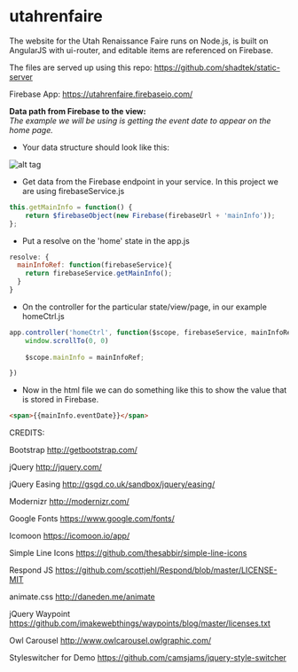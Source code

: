 # utahrenfaire
The website for the Utah Renaissance Faire runs on Node.js, is built on AngularJS with ui-router, and editable items are referenced on Firebase.

The files are served up using this repo: https://github.com/shadtek/static-server

Firebase App: https://utahrenfaire.firebaseio.com/

**Data path from Firebase to the view:**  
*The example we will be using is getting the event date to appear on the home page.*

- Your data structure should look like this:

![alt tag](http://i.imgur.com/Wrg314d.jpg)

- Get data from the Firebase endpoint in your service. In this project we are using firebaseService.js
```javascript
this.getMainInfo = function() {
	return $firebaseObject(new Firebase(firebaseUrl + 'mainInfo'));
};
```  

- Put a resolve on the 'home' state in the app.js
```javascript
resolve: {
  mainInfoRef: function(firebaseService){
    return firebaseService.getMainInfo();
  }
}
```  

- On the controller for the particular state/view/page, in our example homeCtrl.js
```javascript
app.controller('homeCtrl', function($scope, firebaseService, mainInfoRef) {
	window.scrollTo(0, 0)
	
	$scope.mainInfo = mainInfoRef;

})
```  

- Now in the html file we can do something like this to show the value that is stored in Firebase.
```html
<span>{{mainInfo.eventDate}}</span>
```

CREDITS:

Bootstrap
http://getbootstrap.com/

jQuery
http://jquery.com/

jQuery Easing
http://gsgd.co.uk/sandbox/jquery/easing/

Modernizr
http://modernizr.com/

Google Fonts
https://www.google.com/fonts/

Icomoon
https://icomoon.io/app/

Simple Line Icons
https://github.com/thesabbir/simple-line-icons

Respond JS
https://github.com/scottjehl/Respond/blob/master/LICENSE-MIT

animate.css
http://daneden.me/animate

jQuery Waypoint
https://github.com/imakewebthings/waypoints/blog/master/licenses.txt

Owl Carousel
http://www.owlcarousel.owlgraphic.com/

Styleswitcher for Demo
https://github.com/camsjams/jquery-style-switcher